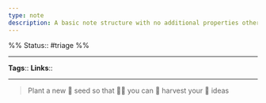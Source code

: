 ```yaml
---
type: note
description: A basic note structure with no additional properties other than status and tags and links
---
```

%%
Status:: #triage 
%%

---
**Tags**:: <!-- Add any tags for this note -->
**Links**:: <!-- Add any links for this note -->

---

> Plant a new 🌱 seed so that 👩‍🌾 you can 🚜 harvest your 🌽 ideas